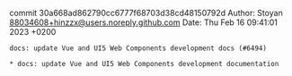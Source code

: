 commit 30a668ad862790cc6777f68703d38cd48150792d
Author: Stoyan <88034608+hinzzx@users.noreply.github.com>
Date:   Thu Feb 16 09:41:01 2023 +0200

    docs: update Vue and UI5 Web Components development docs (#6494)
    
    * docs: update Vue and UI5 Web Components development documentation
